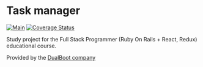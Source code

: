 # Task manager
[![Main](https://github.com/ushachev/taskmanager-dualboot/actions/workflows/main.yml/badge.svg)](https://github.com/ushachev/taskmanager-dualboot/actions/workflows/main.yml)
[![Coverage Status](https://coveralls.io/repos/github/ushachev/taskmanager-dualboot/badge.svg)](https://coveralls.io/github/ushachev/taskmanager-dualboot)

Study project for the Full Stack Programmer (Ruby On Rails + React, Redux) educational course.

Provided by the [DualBoot company](https://learn.dualboot.ru/)